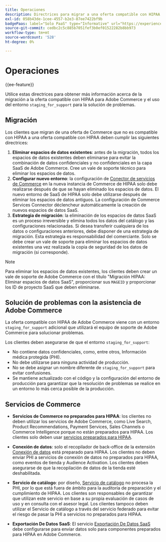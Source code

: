 ```yaml
---
title: Operaciones
description: Directrices para migrar a una oferta compatible con HIPAA y utilizar el entorno de ensayo secundario para la resolución de problemas.
exl-id: 058b43de-1cee-4557-b2e3-87ee7422bf9b
badgePaas: label="Solo PaaS" type="Informative" url="https://experienceleague.adobe.com/es/docs/commerce/user-guides/product-solutions" tooltip="Se aplica solo a proyectos de Adobe Commerce en la nube (infraestructura PaaS administrada por Adobe) y a proyectos locales."
source-git-commit: cedbc2c5c885b7051fef3b0ef01522282b8bb973
workflow-type: tm+mt
source-wordcount: '528'
ht-degree: 0%

---
```


# Operaciones

{{ee-feature}}

Utilice estas directrices para obtener más información acerca de la migración a la oferta compatible con HIPAA para Adobe Commerce y el uso del entorno `staging_for_support` para la solución de problemas.

## Migración

Los clientes que migran de una oferta de Commerce que no es compatible con HIPAA a una oferta compatible con HIPAA deben cumplir las siguientes directrices:

1. **Eliminar espacios de datos existentes**: antes de la migración, todos los espacios de datos existentes deben eliminarse para evitar la combinación de datos confidenciales y no confidenciales en la capa SaaS de Adobe Commerce. Cree un vale de soporte técnico para eliminar los espacios de datos.
1. **Configurar nuevo entorno**: la configuración de [Conector de servicios de Commerce](https://experienceleague.adobe.com/es/docs/commerce/user-guides/integration-services/saas) en la nueva instancia de Commerce de HIPAA solo debe realizarse después de que se hayan eliminado los espacios de datos. El nuevo entorno de SaaS de HIPAA solo debe utilizarse después de eliminar los espacios de datos antiguos. La configuración de Commerce Services Connector déclencheur automáticamente la creación de nuevos espacios de datos SaaS.
1. **Estrategia de migración**: la eliminación de los espacios de datos SaaS es un proceso irreversible y elimina todos los datos del catálogo y las configuraciones relacionadas. Si desea transferir cualquiera de los datos o configuraciones anteriores, debe disponer de una estrategia de migración. Esta estrategia es responsabilidad del comerciante. Solo se debe crear un vale de soporte para eliminar los espacios de datos existentes una vez realizada la copia de seguridad de los datos de migración (si corresponde).

>[!NOTE]
>Para eliminar los espacios de datos existentes, los clientes deben crear un vale de soporte de Adobe Commerce con el título &quot;Migración HIPAA: Eliminar espacios de datos SaaS&quot;, proporcionar sus `MAGEID` y proporcionar los ID de proyecto SaaS que deben eliminarse.

## Solución de problemas con la asistencia de Adobe Commerce

La oferta compatible con HIPAA de Adobe Commerce viene con un entorno `staging_for_support` adicional que utilizará el equipo de soporte de Adobe Commerce para solucionar problemas.

Los clientes deben asegurarse de que el entorno `staging_for_support`:

- No contiene datos confidenciales, como, entre otros, Información médica protegida (PHI).
- No debe utilizarse para ninguna actividad de producción.
- No se debe asignar un nombre diferente de `staging_for_support` para evitar confusiones.
- Se mantiene actualizado con el código y la configuración del entorno de producción para garantizar que la resolución de problemas se realice en un entorno lo más cerca posible de la producción.

## Servicios de Commerce

- **Servicios de Commerce no preparados para HIPAA**: los clientes no deben utilizar los servicios de Adobe Commerce, como Live Search, Product Recommendations, Payment Services, Sales Channels o Commerce Intelligence porque no están preparados para HIPAA. Los clientes solo deben usar [servicios preparados para HIPAA](overview.md).

- **Conexión de datos**: solo el recopilador de back-office de la extensión [Conexión de datos](https://experienceleague.adobe.com/es/docs/commerce/data-connection/overview) está preparado para HIPAA. Los clientes no deben enviar PHI a servicios de conexión de datos no preparados para HIPAA, como eventos de tienda y Audience Activation. Los clientes deben asegurarse de que la recopilación de datos de la tienda esté deshabilitada.

- **Servicio de catálogo**: por diseño, [Servicio de catálogo](https://experienceleague.adobe.com/es/docs/commerce/catalog-service/overview) no procesa la PHI, por lo que está fuera de ámbito para la auditoría de preparación y el cumplimiento de HIPAA. Los clientes son responsables de garantizar que utilizan este servicio en base a su propia evaluación de casos de uso y en consulta con el asesor legal. Los clientes tampoco deben utilizar el Servicio de catálogo a través del servicio federado para evitar el riesgo de pasar la PHI a servicios no preparados para HIPAA.

- **Exportación De Datos SaaS**: El servicio [Exportación De Datos SaaS](https://experienceleague.adobe.com/es/docs/commerce/saas-data-export/overview) debe configurarse para enviar datos solo para componentes preparados para HIPAA en Adobe Commerce.
